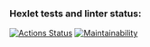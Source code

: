 ### Hexlet tests and linter status:
[![Actions Status](https://github.com/efterpe/frontend-project-lvl1/workflows/hexlet-check/badge.svg)](https://github.com/efterpe/frontend-project-lvl1/actions)
[![Maintainability](https://api.codeclimate.com/v1/badges/dfc50c2d88cd46d069c1/maintainability)]("https://codeclimate.com/github/efterpe/frontend-project-lvl1)
 
